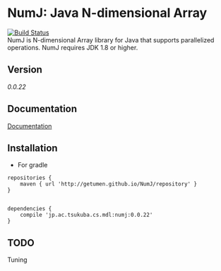 # NumJ:  Java N-dimensional Array 
[![Build Status](https://travis-ci.org/getumen/NumJ.svg?branch=master)](https://travis-ci.org/getumen/NumJ)  
NumJ is N-dimensional Array library for Java that supports parallelized operations.
NumJ requires JDK 1.8 or higher.

## Version
*0.0.22*

## Documentation
[Documentation](https://getumen.github.io/NumJ/doc)

## Installation

- For gradle  

```$gradle
repositories {
    maven { url 'http://getumen.github.io/NumJ/repository' }
}


dependencies {
    compile 'jp.ac.tsukuba.cs.mdl:numj:0.0.22'
}

```  

## TODO
Tuning